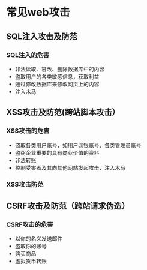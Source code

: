 # 常见web攻击

## SQL注入攻击及防范
### SQL注入的危害
* 非法读取、篡改、删除数据库中的内容
* 盗取用户的各类敏感信息，获取利益
* 通过修改数据库来修改网页上的内容
* 注入木马

## XSS攻击及防范(跨站脚本攻击）
### XSS攻击的危害
* 盗取各类用户账号，如用户网银账号、各类管理员账号
* 盗窃企业重要的具有商业价值的资料
* 非法转账
* 控制受害者及其向其他网站发起攻击、注入木马

### XSS攻击防范
## CSRF攻击及防范（跨站请求伪造）
### CSRF攻击的危害
* 以你的名义发送邮件
* 盗取你的账号
* 购买商品
* 虚拟货币转账

